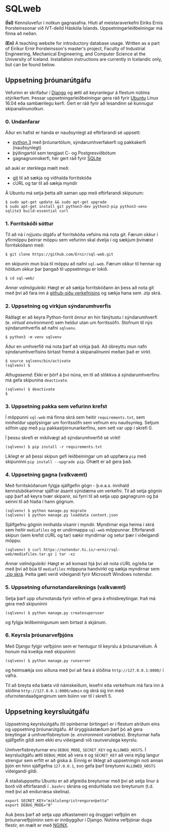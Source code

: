 # SQLweb

**(Ísl)** Kennsluvefur í notkun gagnasafna. Hluti af meistaraverkefni Eiríks Ernis Þorsteinssonar við IVT-deild Háskóla Íslands. Uppsetningarleiðbeiningar má finna að neðan.

**(En)** A teaching website for introductory database usage. Written as a part of Eiríkur Ernir Þorsteinsson's master's project, Faculty of Industrial Engineering, Mechanical Engineering, and Computer Science at the University of Iceland. Installation instructions are currently in Icelandic only, but can be found below.

## Uppsetning þróunarútgáfu

Vefurinn er skrifaður í [Django](https://www.djangoproject.com/) og ætti að keyranlegur á flestum nútíma stýrikerfum. Þessar uppsetningarleiðbeiningar gera ráð fyrir [Ubuntu](https://www.ubuntu.com/) Linux 16.04 eða sambærilegu kerfi. Gert er ráð fyrir að lesandinn sé kunnugur skipanalínunotkun.

### 0. Undanfarar

Áður en hafist er handa er nauðsynlegt að eftirfarandi sé uppsett:

  *  [python 3](https://www.python.org/downloads/) með þróunartólum, sýndarumhverfakerfi og pakkakerfi (nauðsynlegt)
  *  þýðingartól sem tengjast C- og Postgresviðbótum
  *  gagnagrunnskerfi, hér gert ráð fyrir [SQLite](https://sqlite.org/)
  
að auki er sterklega mælt með:
  *  [git](https://git-scm.com/) til að sækja og viðhalda forritskóða
  *  cURL og tar til að sækja myndir

Á Ubuntu má setja þetta allt saman upp með eftirfarandi skipunum:

```
$ sudo apt-get update && sudo apt-get upgrade
$ sudo apt-get install git python3-dev python3-pip python3-venv sqlite3 build-essential curl
```

### 1. Forritskóði sóttur

Til að ná í nýjustu útgáfu af forritskóða vefsins má nota git. Færum okkur í yfirmöppu þeirrar möppu sem vefurinn skal dvelja í og sækjum þvínæst forritskóðann með:

```
$ git clone https://github.com/Ernir/sql-web.git
```

en skipunin mun búa til möppu að nafni `sql-web`. Færum okkur til hennar og höldum okkur þar þangað til uppsetningu er lokið.

```
$ cd sql-web/
```

*Annar valmöguleiki*: Hægt er að sækja forritskóðann án þess að nota git með því að fara inn á [github-síðu verkefnisins](https://github.com/Ernir/sql-web) og sækja hana sem .zip skrá.

### 2. Uppsetning og virkjun sýndarumhverfis

Ráðlagt er að keyra Python-forrit önnur en hin fánýtustu í sýndarumhverfi (e. *virtual environment*) sem heldur utan um forritssöfn. Stofnum til nýs sýndarumhverfis að nafni `sqlvenv`.
```
$ python3 -m venv sqlvenv
```
Áður en umhverfið má nota þarf að virkja það. Að óbreyttu mun nafn sýndarumhverfisins birtast fremst á skipanalínunni meðan það er virkt.
```
$ source sqlvenv/bin/activate
(sqlvenv) $ 
```

*Athugasemd*: Ekki er þörf á því núna, en til að slökkva á sýndarumhverfinu má gefa skipunina `deactivate`.
```
(sqlvenv) $ deactivate 
$
```

### 3. Uppsetning pakka sem vefurinn krefst

Í möppunni `sql-web` má finna skrá sem heitir `requirements.txt`, sem inniheldur upplýsingar um forritssöfn sem vefnum eru nauðsynleg. Setjum söfnin upp með `pip` pakkastjórnunarkerfinu, sem sett var upp í skrefi 0.

Í þessu skrefi er mikilvægt að sýndarumhverfið sé virkt!

```
(sqlvenv) $ pip install -r requirements.txt
```

Líklegt er að þessi skipun gefi leiðbeiningar um að uppfæra `pip` með skipuninni `pip install --upgrade pip`. Óhætt er að gera það.

### 4. Uppsetning gagna (valkvæmt)

Með forritskóðanum fylgja sjálfgefin gögn - þ.e.a.s. innihald kennslubókarinnar sjálfrar ásamt sýnidæma um verkefni. Til að setja gögnin upp þarf að keyra tvær skipanir, sú fyrri til að setja upp gagnagrunn og þá seinni til að hlaða í hann gögnum.

```
(sqlvenv) $ python manage.py migrate
(sqlvenv) $ python manage.py loaddata content.json
```

Sjálfgefnu gögnin innihalda vísanir í myndir. Myndirnar eiga heima í skrá sem heitir `mediafiles` og er undirmappa `sql-web` möppunnar. Eftirfarandi skipun (sem krefst cURL og tar) sækir myndirnar og setur þær í viðeigandi möppu:

```
(sqlvenv) $ curl https://notendur.hi.is/~ernir/sql-web/mediafiles.tar.gz | tar -xz
```

*Annar valmöguleiki*: Hægt er að komast hjá því að nota cURL og/eða tar með því að búa til `mediafiles` möppuna handvirkt og sækja myndirnar sem [.zip skrá](https://notendur.hi.is/~ernir/sql-web/mediafiles.zip). Þetta gæti verið viðeigandi fyrir Microsoft Windows notendur.

### 5. Uppsetning ofurnotandareiknings (valkvæmt)

Setja þarf upp ofurnotanda fyrir vefinn ef gera á efnisbreytingar. Það má gera með skipuninni

```
(sqlvenv) $ python manage.py createsuperuser
```

og fylgja leiðbeiningunum sem birtast á skjánum.

### 6. Keyrsla þróunarvefþjóns

Með Django fylgir vefþjónn sem er hentugur til keyrslu á þróunarvélum. Á honum má kveikja með skipuninni

```
(sqlvenv) $ python manage.py runserver
```

og heimsækja svo síðuna með því að fara á slóðina `http://127.0.0.1:8000/` í vafra.

Til að breyta eða bæta við námskeiðum, lesefni eða verkefnum má fara inn á slóðina `http://127.0.0.1:8000/admin` og skrá sig inn með ofurnotendaaðganginum sem búinn var til í skrefi 5.

## Uppsetning keyrsluútgáfu

Uppsetning keyrsluútgáfu (til opinberrar birtingar) er í flestum atriðum eins og uppsetning þróunarútgáfu.
Af öryggisástæðum þarf þó að gera breytingar á umhverfisbreytum (e. *environment variables*). Breyturnar hafa sjálfgefin gildi sem ekki eru viðeigandi við raunverulega keyrslu.

Umhverfisbreyturnar eru `DEBUG_MODE`, `SECRET_KEY` og `ALLOWED_HOSTS`. Í keyrsluútgáfu ætti `DEBUG_MODE` að vera `0` og `SECRET_KEY` að vera mjög langur strengur sem erfitt er að giska á. Einnig er líklegt að uppsetningin noti annan þjón en hinn sjálfgefna `127.0.0.1`, svo gefa þarf breytunni `ALLOWED_HOSTS` viðeigandi gildi.

Á staðaluppsettu Ubuntu er að afgreiða breyturnar með því að setja línur á borð við eftirfarandi í `.bashrc` skrána og endurhlaða svo breytunum (t.d. með því að endurræsa skelina).
```
export SECRET_KEY="miklulengristrengurenþetta"
export DEBUG_MODE="0"
```

Auk þess þarf að setja upp afkastameiri og öruggari vefþjón en þróunarvefþjóninn sem er innbyggður í Django. Nútíma vefþjónar duga flestir, en mælt er með [NGINX](https://www.nginx.com/).
